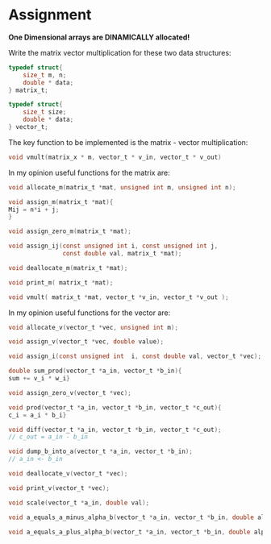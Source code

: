 # Assignment

**One Dimensional arrays are DINAMICALLY allocated!**

Write the matrix vector multiplication for these two data structures:

```c
typedef struct{
    size_t m, n;
    double * data;
} matrix_t;
```

```c
typedef struct{
    size_t size;
    double * data;
} vector_t;
```

The key function to be implemented is the matrix - vector multiplication:

```c
void vmult(matrix_x * m, vector_t * v_in, vector_t * v_out)
```

In my opinion useful functions for the matrix are:

```c
void allocate_m(matrix_t *mat, unsigned int m, unsigned int n);

void assign_m(matrix_t *mat){
Mij = n*i + j;
}

void assign_zero_m(matrix_t *mat);

void assign_ij(const unsigned int i, const unsigned int j, 
               const double val, matrix_t *mat);

void deallocate_m(matrix_t *mat);

void print_m( matrix_t *mat);

void vmult( matrix_t *mat, vector_t *v_in, vector_t *v_out );
```

In my opinion useful functions for the vector are:

```c
void allocate_v(vector_t *vec, unsigned int m);

void assign_v(vector_t *vec, double value);

void assign_i(const unsigned int  i, const double val, vector_t *vec);

double sum_prod(vector_t *a_in, vector_t *b_in){
sum += v_i * w_i}

void assign_zero_v(vector_t *vec);

void prod(vector_t *a_in, vector_t *b_in, vector_t *c_out){
c_i = a_i * b_i}

void diff(vector_t *a_in, vector_t *b_in, vector_t *c_out);
// c_out = a_in - b_in

void dump_b_into_a(vector_t *a_in, vector_t *b_in);
// a_in <- b_in

void deallocate_v(vector_t *vec);

void print_v(vector_t *vec);

void scale(vector_t *a_in, double val);

void a_equals_a_minus_alpha_b(vector_t *a_in, vector_t *b_in, double alpha);

void a_equals_a_plus_alpha_b(vector_t *a_in, vector_t *b_in, double alpha);

```
